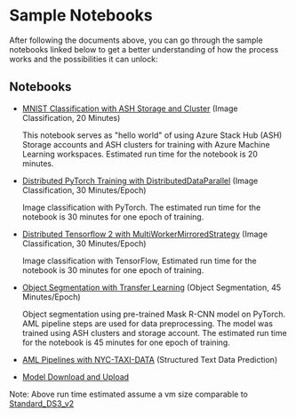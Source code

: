 # Sample Notebooks

After following the documents above, you can go through the sample notebooks linked below to get a better understanding of how the process works and the possibilities it can unlock:

## Notebooks

* [MNIST Classification with ASH Storage and Cluster](mnist/MNIST_Training_with_ASH_Cluster_and_Storage.ipynb) (Image Classification, 20 Minutes)

  This notebook serves as "hello world" of using Azure Stack Hub (ASH) Storage accounts and ASH clusters for training with 
  Azure Machine Learning workspaces. Estimated run time for the notebook is 20 minutes.
  
* [Distributed PyTorch Training with DistributedDataParallel](distributed-cifar10/distributed-pytorch-cifar10.ipynb) (Image Classification, 30 Minutes/Epoch)
  
  Image classification with PyTorch. The estimated run time for the notebook is 30 minutes for one epoch of training.
  
* [Distributed Tensorflow 2 with MultiWorkerMirroredStrategy](distributed-cifar10/distributed-tf2-cifar10.ipynb) (Image Classification, 30 Minutes/Epoch)
  
  Image classification with TensorFlow, Estimated run time for the notebook is 30 minutes for one epoch of training.
  
* [Object Segmentation with Transfer Learning](object-segmentation-on-azure-stack/object_segmentation-ash.ipynb) (Object Segmentation, 45 Minutes/Epoch)
  
  Object segmentation using pre-trained Mask R-CNN model on PyTorch. AML pipeline steps are used for data preprocessing. The model was trained using ASH clusters and storage account. The estimated run time for the notebook is 45 minutes for one epoch of training.
  
* [AML Pipelines with NYC-TAXI-DATA](pipeline/nyc-taxi-data-regression-model-building.ipynb) (Structured Text Data Prediction)

* [Model Download and Upload](AML-model-download-upload.ipynb)

Note: Above run time estimated assume a vm size comparable to [Standard_DS3_v2](https://docs.microsoft.com/en-us/azure/virtual-machines/sizes-general)
